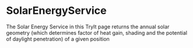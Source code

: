 # SolarEnergyService
The Solar Energy Service in this TryIt page returns the annual solar geometry (which determines factor of heat gain, shading and the potential of daylight penetration) of a given position
